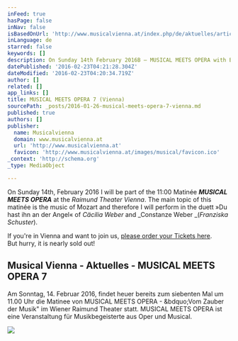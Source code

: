 ```yaml
---
inFeed: true
hasPage: false
inNav: false
isBasedOnUrl: 'http://www.musicalvienna.at/index.php/de/aktuelles/article/205674'
inLanguage: de
starred: false
keywords: []
description: On Sunday 14th February 2016B – MUSICAL MEETS OPERA with Brigitte Oelke
datePublished: '2016-02-23T04:21:28.304Z'
dateModified: '2016-02-23T04:20:34.719Z'
author: []
related: []
app_links: []
title: MUSICAL MEETS OPERA 7 (Vienna)
sourcePath: _posts/2016-01-26-musical-meets-opera-7-vienna.md
published: true
authors: []
publisher:
  name: Musicalvienna
  domain: www.musicalvienna.at
  url: 'http://www.musicalvienna.at'
  favicon: 'http://www.musicalvienna.at/images/musical/favicon.ico'
_context: 'http://schema.org'
_type: MediaObject

---
```

On Sunday 14th, February 2016 I will be part of the 11:00 Matinée **_MUSICAL MEETS OPERA_** at the _Raimund Theater Vienna_. The main topic of this matinée is the music of Mozart and therefore I will perform in the duett »Du hast ihn an der Angel« of _Cäcilia Weber_ and _Constanze Weber _(_Franziska Schuster_).

If you're in Vienna and want to join us, [please order your Tickets here][0].  
But hurry, it is nearly sold out!

<article style=""><h1>Musical Vienna - Aktuelles - MUSICAL MEETS OPERA 7</h1><p>Am Sonntag, 14. Februar 2016, findet heuer bereits zum siebenten Mal um 11.00 Uhr die Matinee von MUSICAL MEETS OPERA - &amp;bdquo;Vom Zauber der Musik" im Wiener Raimund Theater statt. MUSICAL MEETS OPERA ist eine Veranstaltung für Musikbegeisterte aus Oper und Musical.</p><img src="https://s3-us-west-2.amazonaws.com/the-grid-img/p/4df94977b3dba16a3eec9d89f6166aad913a0838.jpg" /></article>



[0]: http://www.musicalvienna.at/index.php/de/spielplan/production/205631/tickets